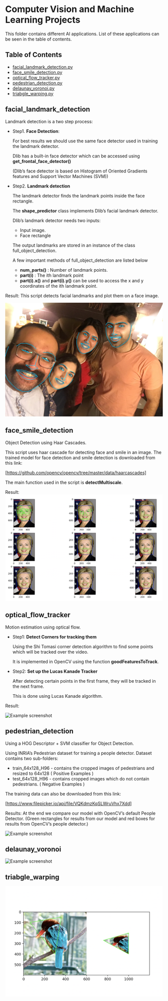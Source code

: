 # Computer Vision and Machine Learning Projects
This folder contains different AI applications. List of these applications can be seen in the table of contents.
## Table of Contents
* [facial_landmark_detection.py](#facial_landmark_detection)
* [face_smile_detection.py](#face_smile_detection)
* [optical_flow_tracker.py](#optical_flow_tracker)
* [pedestrian_detection.py](#pedestrian_detection)
* [delaunay_voronoi.py](#delaunay_voronoi)
* [triabgle_warping.py](#triabgle_warping)

[comment]: <> (* [Screenshots]&#40;#screenshots&#41;)

[comment]: <> (* [Setup]&#40;#setup&#41;)

[comment]: <> (* [Usage]&#40;#usage&#41;)

[comment]: <> (* [Project Status]&#40;#project-status&#41;)

[comment]: <> (* [Room for Improvement]&#40;#room-for-improvement&#41;)

[comment]: <> (* [Acknowledgements]&#40;#acknowledgements&#41;)

[comment]: <> (* [Contact]&#40;#contact&#41;)
<!-- * [License](#license) -->

## facial_landmark_detection

Landmark detection is a two step process:

- Step1. **Face Detection**:
  
  For best results we should use the same face detector used in training the landmark detector.
  
  Dlib has a built-in face detector which can be accessed using **get_frontal_face_detector()**
  
  (Dlib’s face detector is based on Histogram of Oriented Gradients features and Support Vector Machines (SVM))

- Step2. **Landmark detection**
  
  The landmark detector finds the landmark points inside the face rectangle.
  
  The **shape_predictor** class implements Dlib’s facial landmark detector.

  Dlib’s landmark detector needs two inputs:
  - Input image.
  - Face rectangle

  The output landmarks are stored in an instance of the class full_object_detection.
  
  A few important methods of full_object_detection are listed below
  - **num_parts()** : Number of landmark points.
  - **part(i)** : The ith landmark point
  - **part(i).x()** and **part(i).y()** can be used to access the x and y coordinates of the ith landmark point.

Result:
This script detects facial landmarks and plot them on a face image.

![Example screenshot](results/Facial%20Landmark%20detector.jpg)

## face_smile_detection
Object Detection using Haar Cascades.

This script uses haar cascade for detecting face and smile in an image. The trained model for face detection and smile detection is downloaded from this link:

[https://github.com/opencv/opencv/tree/master/data/haarcascades]

The main function used in the script is **detectMultiscale**.

Result:
![Example screenshot](results/face_smile_detection.png)

## optical_flow_tracker
Motion estimation using optical flow.
- Step1: **Detect Corners for tracking them**
  
  Using the Shi Tomasi corner detection algorithm to find some points which will be tracked over the video.
  
  It is implemented in OpenCV using the function **goodFeaturesToTrack**.

- Step2: **Set up the Lucas Kanade Tracker**
  
  After detecting certain points in the first frame, they will be tracked in the next frame.
  
  This is done using Lucas Kanade algorithm. 

Result:

![Example screenshot](results/optical_flow_tracker.png)

## pedestrian_detection
Using a HOG Descriptor + SVM classifier for Object Detection.

Using INRIA’s Pedestrian dataset for training a people detector. Dataset contains two sub-folders:
- train_64x128_H96 - contains the cropped images of pedestrians and resized to 64x128 ( Positive Examples )
- test_64x128_H96 - contains cropped images which do not contain pedestrians. ( Negative Examples )
  
The training data can also be downloaded from this link:

[https://www.filepicker.io/api/file/VQKdmzKqSLWruVhx7Xdd]

Results: At the end we compare our model with OpenCV’s default People Detector.
    (Green rectangles for results from our model and red boxes for results from OpenCV’s people detector.)

![Example screenshot](results/pedestrian_detection.png)

## delaunay_voronoi

![Example screenshot](results/delaunay_voronoi.png)

## triabgle_warping

![Example screenshot](results/triangle_warping.png)
